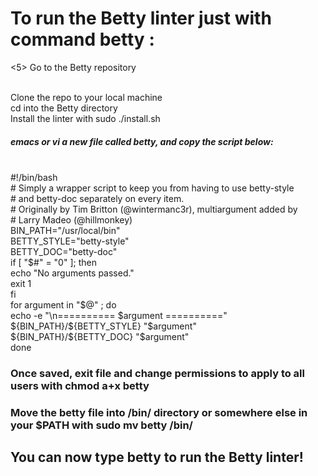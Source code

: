 <h1> To run the Betty linter just with command betty <filename>: </h1>

<5> Go to the Betty repository </h5> 

<p>
<br> Clone the repo to your local machine
<br> cd into the Betty directory
<br> Install the linter with sudo ./install.sh
</p>

<h5> emacs or vi a new file called betty, and copy the script below: </h5>

<p>
<br> #!/bin/bash
<br> # Simply a wrapper script to keep you from having to use betty-style
<br> # and betty-doc separately on every item.
<br> # Originally by Tim Britton (@wintermanc3r), multiargument added by
<br> # Larry Madeo (@hillmonkey)
<br> BIN_PATH="/usr/local/bin"
<br> BETTY_STYLE="betty-style"
<br> BETTY_DOC="betty-doc"
<br> if [ "$#" = "0" ]; then
<br> echo "No arguments passed."
<br> exit 1
<br> fi
<br> for argument in "$@" ; do
<br> echo -e "\n========== $argument =========="
<br> ${BIN_PATH}/${BETTY_STYLE} "$argument"
<br> ${BIN_PATH}/${BETTY_DOC} "$argument"
<br> done
</p>

<h3> Once saved, exit file and change permissions to apply to all users with chmod a+x betty </h3>
<h3> Move the betty file into /bin/ directory or somewhere else in your $PATH with sudo mv betty /bin/ </h3>
<h2> You can now type betty <filename> to run the Betty linter! </h2>
